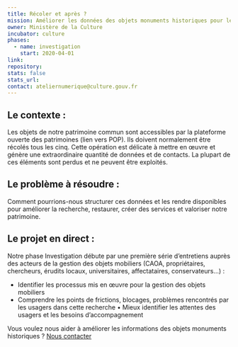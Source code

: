 ```yaml
---
title: Récoler et après ?
mission: Améliorer les données des objets monuments historiques pour les valoriser au mieux
owner: Ministère de la Culture
incubator: culture
phases:
  - name: investigation
    start: 2020-04-01
link:
repository:
stats: false
stats_url:
contact: ateliernumerique@culture.gouv.fr
---
```



## Le contexte :
Les objets de notre patrimoine commun sont accessibles par la plateforme ouverte des
patrimoines (lien vers POP). Ils doivent normalement être récolés tous les cinq. Cette opération
est délicate à mettre en œuvre et génère une extraordinaire quantité de données et de contacts.
La plupart de ces éléments sont perdus et ne peuvent être exploités.

## Le problème à résoudre :
Comment pourrions-nous structurer ces données et les rendre disponibles pour améliorer la
recherche, restaurer, créer des services et valoriser notre patrimoine.

## Le projet en direct :
Notre phase Investigation débute par une première série d’entretiens auprès des acteurs de la
gestion des objets mobiliers (CAOA, propriétaires, chercheurs, érudits locaux, universitaires,
affectataires, conservateurs...) :
* Identifier les processus mis en œuvre pour la gestion des objets mobiliers
* Comprendre les points de frictions, blocages, problèmes rencontrés par les usagers
dans cette recherche
• Mieux identifier les attentes des usagers et les besoins d’accompagnement


Vous voulez nous aider à améliorer les informations des objets monuments historiques ?
[Nous contacter](mailto:ateliernumerique@culture.gouv.fr)
